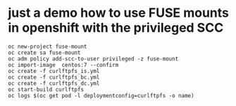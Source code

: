 # just a demo how to use FUSE mounts in openshift with the privileged SCC
```
oc new-project fuse-mount
oc create sa fuse-mount
oc adm policy add-scc-to-user privileged -z fuse-mount
oc import-image  centos:7 --confirm
oc create -f curlftpfs_is.yml
oc create -f curlftpfs_bc.yml 
oc create -f curlftpfs_dc.yml
oc start-build curlftpfs
oc logs $(oc get pod -l deploymentconfig=curlftpfs -o name)
```
